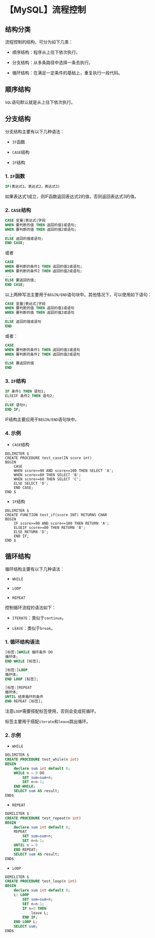 # 【MySQL】流程控制


## 结构分类

流程控制的结构，可分为如下几类：

- 顺序结构：程序从上往下依次执行。

- 分支结构：从多条路径中选择一条去执行。

- 循环结构：在满足一定条件的基础上，重复执行一段代码。


## 顺序结构

`SQL`语句默认就是从上往下依次执行。


## 分支结构

分支结构主要有以下几种语法：

- `IF`函数

- `CASE`结构

- `IF`结构

### 1. `IF`函数

```sql
IF(表达式1，表达式2，表达式3)
```

如果表达式1成立，则IF函数返回表达式2的值，否则返回表达式3的值。

### 2. `CASE`结构

```sql
CASE 变量|表达式|字段
WHEN 要判断的值 THEN 返回的值1或语句;
WHEN 要判断的值 THEN 返回的值2或语句;
...
ELSE 返回的值或语句;
END CASE;
```

或者

```sql
CASE
WHEN 要判断的条件1 THEN 返回的值1或语句;
WHEN 要判断的条件2 THEN 返回的值2或语句;
...
ELSE 要返回的值;
END CASE;
```

以上两种写法主要用于`BEGIN/END`语句块中。其他情况下，可以使用如下语句：

```sql
CASE 变量|表达式|字段
WHEN 要判断的值 THEN 返回的值1或语句
WHEN 要判断的值 THEN 返回的值2或语句
...
ELSE 返回的值或语句
END
```

或者：

```sql
CASE
WHEN 要判断的条件1 THEN 返回的值1或语句
WHEN 要判断的条件2 THEN 返回的值2或语句
...
ELSE 要返回的值
END
```

### 3. `IF`结构

```sql
IF 条件1 THEN 语句1;
ELSEIF 条件2 THEN 语句2;
...
ELSE 语句n;
END IF;
```

IF结构主要应用于`BEGIN/END`语句块中。

### 4. 示例

- `CASE`结构

```mysql
DELIMITER $
CREATE PROCEDURE test_case(IN score int)
BEGIN
    CASE
    WHEN score>=90 AND score<=100 THEN SELECT 'A';
    WHEN score>=80 THEN SELECT 'B';
    WHEN score>=60 THEN SELECT 'C';
    ELSE SELECT 'D';
    END CASE;
END $
```

- `IF`结构

```mysql
DELIMITER $
CREATE FUNCTION test_if(score INT) RETURNS CHAR
BEGIN
    IF score>=90 AND score<=100 THEN RETURN 'A';
    ELSEIF score>=80 THEN RETURN 'B';
    ELSE RETURN 'D';
    END IF;
END $
```


## 循环结构

循环结构主要有以下几种语法：

- `WHILE`

- `LOOP`

- `REPEAT`

控制循环流程的语法如下：

- `ITERATE`：类似于`continue`。

- `LEAVE`：类似于`break`。

### 1. 循环结构语法

```sql
[标签:]WHILE 循环条件 DO
循环体;
END WHILE [标签];
```

```sql
[标签:]LOOP
循环体;
END LOOP [标签];
```

```sql
[标签:]REPEAT
循环体;
UNTIL 结束循环的条件
END REPEAT [标签];
```

注意`LOOP`需要搭配标签使用，否则会变成死循环。

标签主要用于搭配`iterate`和`leave`跳出循环。

### 2. 示例

- `WHILE`

```sql
DELIMITER $
CREATE PROCEDURE test_while(n int)
BEGIN
    declare sum int default 0;
    WHILE n > 0 DO
        SET sum=sum+n;
        SET n=n-1;
    END WHILE;
    SELECT sum AS result;
END$
```

- `REPEAT`

```sql
DEMILITER $
CREATE PROCEDURE test_repeat(n int)
BEGIN
    declare sum int default 0;
    REPEAT
        SET sum=sum+n;
        SET n=n-1;
    UNTIL n = 0
    END REPEAT;
    SELECT sum AS result;
END$
```

- `LOOP`

```sql
DEMILITER $
CREATE PROCEDURE test_loop(n int)
BEGIN
    declare sum int default 0;
    L: LOOP
        SET sum=sum+n;
        SET n=n-1;
        IF n=0 THEN
            leave L;
        END IF;
    END LOOP L;
    SELECT sum;
END$ 
```
